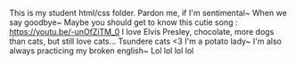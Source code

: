 This is my student html/css folder.
Pardon me, if I'm sentimental~
When we say goodbye~
Maybe you should get to know this cutie song :
https://youtu.be/-unOfZiTM_0
I love Elvis Presley, chocolate, more dogs than cats, but still love cats... Tsundere cats <3
I'm a potato lady~
I'm also always practicing my broken english~
Lol lol lol lol
